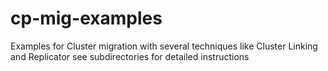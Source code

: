 # cp-mig-examples

Examples for Cluster migration with several techniques like Cluster Linking and Replicator
see subdirectories for detailed instructions